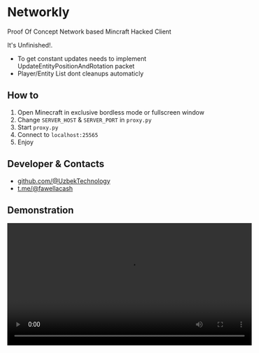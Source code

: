 
# Networkly

Proof Of Concept Network based Mincraft Hacked Client

It's Unfinished!. 
- To get constant updates needs to implement UpdateEntityPositionAndRotation packet
- Player/Entity List dont cleanups automaticly 


## How to

1. Open Minecraft in exclusive bordless mode or fullscreen window
2. Change `SERVER_HOST` & `SERVER_PORT` in `proxy.py`
3. Start `proxy.py`
4. Connect to `localhost:25565`
5. Enjoy

## Developer & Contacts

- [github.com/@UzbekTechnology](https://www.github.com/UzbekTechnology)
- [t.me/@fawellacash](https://t.me/fawellacash)


## Demonstration
<video src='https://raw.githubusercontent.com/UzbekTechnology/Networkly/refs/heads/main/demo.mp4?token=GHSAT0AAAAAADAV3HYBKX74WZ5ORCGTQNTGZ6YYZQQ' width=560/>


